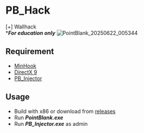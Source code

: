 # PB_Hack
[+] Wallhack \
****For education only***
![PointBlank_20250622_005344](https://github.com/user-attachments/assets/eaf4541b-dbf6-4815-9474-1e0ed8e78f2b)
## Requirement
- [MinHook](https://github.com/TsudaKageyu/minhook/releases/tag/v1.3.4)
- [DirectX 9](https://www.microsoft.com/en-us/download/details.aspx?id=8109)
- [PB_Injector](https://github.com/AlphaCat41/PB_Injector)
## Usage
- Build with x86 or download from [releases](https://github.com/AlphaCat41/PB_Hack/releases)
- Run ***PointBlank.exe***
- Run ***PB_Injector.exe*** as admin
